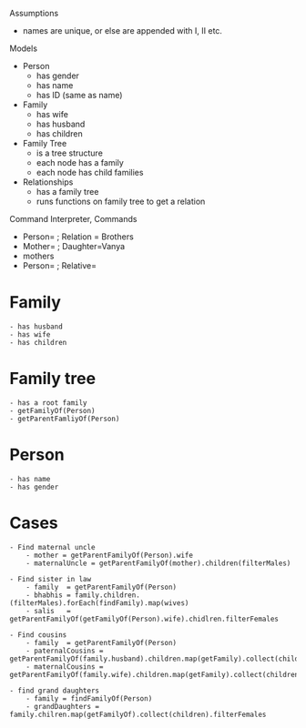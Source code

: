 Assumptions
 - names are unique, or else are appended with I, II etc.
 
Models 
- Person	
  - has gender
  - has name
  - has ID (same as name)
- Family
  - has wife
  - has husband
  - has children
- Family Tree
  - is a tree structure
  - each node has a family
  - each node has child families
- Relationships
  - has a family tree
  - runs functions on family tree to get a relation

Command Interpreter, 
Commands 
  - Person=<name> ; Relation = Brothers
  - Mother=<name> ; Daughter=Vanya
  - mothers
  - Person=<name> ; Relative=<name> 
    
# Family
    - has husband
    - has wife
    - has children

# Family tree
    - has a root family
    - getFamilyOf(Person)
    - getParentFamliyOf(Person)

# Person
    - has name
    - has gender
    
# Cases
    - Find maternal uncle
        - mother = getParentFamilyOf(Person).wife
        - maternalUncle = getParentFamilyOf(mother).children(filterMales)
        
    - Find sister in law
        - family  = getParentFamilyOf(Person)
        - bhabhis = family.children.(filterMales).forEach(findFamily).map(wives)
        - salis   = getParentFamilyOf(getFamilyOf(Person).wife).chidlren.filterFemales
        
    - Find cousins
        - family  = getParentFamilyOf(Person)
        - paternalCousins = getParentFamilyOf(family.husband).children.map(getFamily).collect(children)
        - maternalCousins = getParentFamilyOf(family.wife).children.map(getFamily).collect(children)
        
    - find grand daughters  
        - family = findFamilyOf(Person)
        - grandDaughters = family.chilren.map(getFamilyOf).collect(children).filterFemales